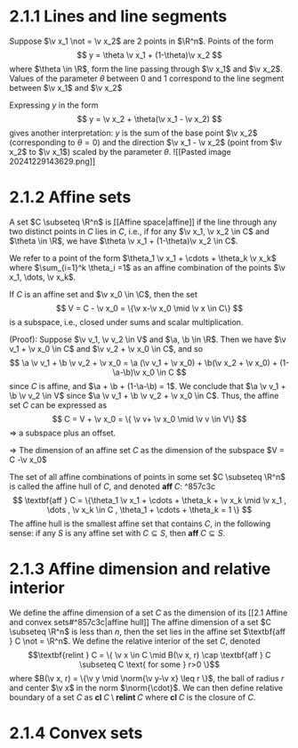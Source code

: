 # 2.1.1 Lines and line segments
Suppose $\v x_1 \not = \v x_2$ are 2 points in $\R^n$. Points of the form
$$
y = \theta \v x_1 + (1-\theta)\v x_2
$$
where $\theta \in \R$, form the line passing through $\v x_1$ and $\v x_2$.
Values of the parameter $\theta$ between $0$ and $1$ correspond to the line segment between $\v x_1$ and $\v x_2$

Expressing $y$ in the form 
$$
y = \v x_2 + \theta(\v x_1 - \v x_2)
$$
gives another interpretation: $y$ is the sum of the base point $\v x_2$ (corresponding to $\theta = 0$) and the direction $\v x_1 - \v x_2$ (point from $\v x_2$ to $\v x_1$) scaled by the parameter $\theta$. 
![[Pasted image 20241229143629.png]]

# 2.1.2 Affine sets
A set $C \subseteq \R^n$ is [[Affine space|affine]] if the line through any two distinct points in $C$ lies in $C$, i.e., if for any $\v x_1, \v x_2 \in C$ and $\theta \in \R$, we have $\theta \v x_1 + (1-\theta)\v x_2 \in C$. 

We refer to a point of the form $\theta_1 \v x_1 + \cdots + \theta_k \v x_k$ where $\sum_{i=1}^k \theta_i =1$ as an affine combination of the points $\v x_1, \dots, \v x_k$.

If $C$ is an affine set and $\v x_0 \in \C$, then the set
$$
V = C - \v x_0 = \{\v x-\v x_0 \mid \v x \in C\}
$$
is a subspace, i.e., closed under sums and scalar multiplication.

(Proof):
Suppose $\v v_1, \v v_2 \in V$ and $\a, \b \in \R$. Then we have $\v v_1 + \v x_0 \in C$ and $\v v_2 + \v x_0 \in C$, and so
$$
\a \v v_1 + \b \v v_2 + \v x_0 = \a (\v v_1 + \v x_0) + \b(\v x_2 + \v x_0) + (1-\a-\b)\v x_0 \in C
$$
since $C$ is affine, and $\a + \b + (1-\a-\b) = 1$. We conclude that $\a \v v_1 + \b \v v_2 \in V$ since $\a \v v_1 + \b \v v_2 + \v x_0 \in C$.
Thus, the affine set $C$ can be expressed as
$$
C = V + \v x_0 = \{ \v v+ \v x_0 \mid \v v \in V\}
$$
=> a subspace plus an offset.

=> The dimension of an affine set $C$ as the dimension of the subspace $V = C -\v x_0$

The set of all affine combinations of points in some set $C \subseteq \R^n$ is called the affine hull of $C$, and denoted $\textbf{aff } C$: ^857c3c
$$
\textbf{aff } C = \{\theta_1 \v x_1 + \cdots + \theta_k + \v x_k \mid \v x_1 , \dots , \v x_k \in C , \theta_1 + \cdots + \theta_k = 1 \}
$$
The affine hull is the smallest affine set that contains $C$, in the following sense: if any $S$ is any affine set with $C \subseteq S$, then $\textbf{aff } C\subseteq S$.
# 2.1.3 Affine dimension and relative interior
We define the affine dimension of a set $C$ as the dimension of its [[2.1 Affine and convex sets#^857c3c|affine hull]]
The affine dimension of a set $C \subseteq \R^n$ is less than $n$, then the set lies in the affine set $\textbf{aff } C \not = \R^n$. We define the relative interior of the set $C$, denoted $$\textbf{relint } C = \{ \v x \in C \mid B(\v x, r) \cap \textbf{aff } C \subseteq C \text{ for some } r>0 \}$$
where $B(\v x, r) = \{\v y \mid \norm{\v y-\v x} \leq r \}$, the ball of radius $r$ and center $\v x$ in the norm $\norm{\cdot}$.
We can then define relative boundary of a set $C$ as $\textbf{cl } C \setminus \textbf{relint } C$ where $\textbf{cl } C$ is the closure of $C$.
# 2.1.4 Convex sets
